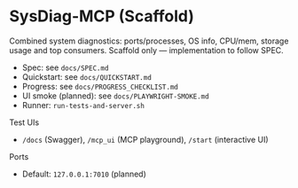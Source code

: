 # SysDiag-MCP (Scaffold)

Combined system diagnostics: ports/processes, OS info, CPU/mem, storage usage and top consumers. Scaffold only — implementation to follow SPEC.

- Spec: see `docs/SPEC.md`
- Quickstart: see `docs/QUICKSTART.md`
- Progress: see `docs/PROGRESS_CHECKLIST.md`
- UI smoke (planned): see `docs/PLAYWRIGHT-SMOKE.md`
- Runner: `run-tests-and-server.sh`

Test UIs
- `/docs` (Swagger), `/mcp_ui` (MCP playground), `/start` (interactive UI)

Ports
- Default: `127.0.0.1:7010` (planned)
